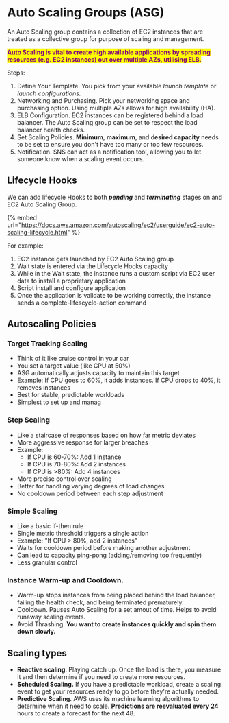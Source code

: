 # Auto Scaling Groups (ASG)

An Auto Scaling group contains a collection of EC2 instances that are treated as a collective group for purpose of scaling and management.



<mark style="color:purple;">**Auto Scaling is vital to create high available applications by spreading resources (e.g. EC2 instances) out over multiple AZs, utilising ELB.**</mark>



Steps:

1. Define Your Template. You pick from your available _launch template_ or _launch configurations._&#x20;
2. Networking and Purchasing. Pick your networking space and purchasing option. Using multiple AZs allows for high availability (HA).
3. ELB Configuration. EC2 instances can be registered behind a load balancer. The Auto Scaling group can be set to respect the load balancer health checks.&#x20;
4. Set Scaling Policies. **Minimum**, **maximum**, and d**esired capacity** needs to be set to ensure you don't have too many or too few resources.
5. Notification. SNS can act as a notification tool, allowing you to let someone know when a scaling event occurs.

## Lifecycle Hooks



We can add lifecycle Hooks to both _**pending**_ and _**terminating**_ stages on and EC2 Auto Scaling Group.

{% embed url="https://docs.aws.amazon.com/autoscaling/ec2/userguide/ec2-auto-scaling-lifecycle.html" %}

For example:

1. EC2 instance gets launched by EC2 Auto Scaling group&#x20;
2. Wait state is entered via the Lifecycle Hooks capacity&#x20;
3. While in the Wait state, the instance runs a custom script via EC2 user data to install a proprietary application
4. Script install and configure application&#x20;
5. Once the application is validate to be working correctly, the instance sends a complete-lifescycle-action command

## Autoscaling Policies&#x20;

### Target Tracking Scaling

* Think of it like cruise control in your car
* You set a target value (like CPU at 50%)
* ASG automatically adjusts capacity to maintain this target
* Example: If CPU goes to 60%, it adds instances. If CPU drops to 40%, it removes instances
* Best for stable, predictable workloads
* Simplest to set up and manag

### Step Scaling

* Like a staircase of responses based on how far metric deviates
* More aggressive response for larger breaches
* Example:
  * If CPU is 60-70%: Add 1 instance
  * If CPU is 70-80%: Add 2 instances
  * If CPU is >80%: Add 4 instances
* More precise control over scaling
* Better for handling varying degrees of load changes
* No cooldown period between each step adjustment

### Simple Scaling

* Like a basic if-then rule
* Single metric threshold triggers a single action
* Example: "If CPU > 80%, add 2 instances"
* Waits for cooldown period before making another adjustment
* Can lead to capacity ping-pong (adding/removing too frequently)
* Less granular control

### **Instance Warm-up** and **Cooldown**.&#x20;

* Warm-up stops instances from being placed behind the load balancer, failing the health check, and being terminated prematurely.
* Cooldown. Pauses Auto Scaling for a set amout of time. Helps to avoid runaway scaling events.
* Avoid Thrashing. **You want to create instances quickly and spin them down slowly.**&#x20;

## Scaling types

* **Reactive scaling**. Playing catch up. Once the load is there, you measure it and then determine if you need to create more resources.
* **Scheduled Scaling.** If you have a predictable workload, create a scaling event to get your resources ready to go before they're actually needed.&#x20;
* **Predictive Scaling**. AWS uses its machine learning algorithms to determine when it need to scale. **Predictions are reevaluated every 24** hours to create a forecast for the next 48.

